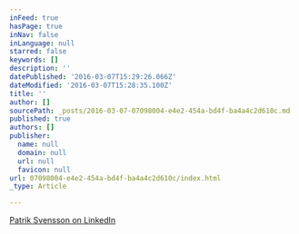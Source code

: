 ```yaml
---
inFeed: true
hasPage: true
inNav: false
inLanguage: null
starred: false
keywords: []
description: ''
datePublished: '2016-03-07T15:29:26.066Z'
dateModified: '2016-03-07T15:28:35.100Z'
title: ''
author: []
sourcePath: _posts/2016-03-07-07098004-e4e2-454a-bd4f-ba4a4c2d610c.md
published: true
authors: []
publisher:
  name: null
  domain: null
  url: null
  favicon: null
url: 07098004-e4e2-454a-bd4f-ba4a4c2d610c/index.html
_type: Article

---
```

[Patrik Svensson on LinkedIn][0]

[0]: https://se.linkedin.com/in/patriksvensson